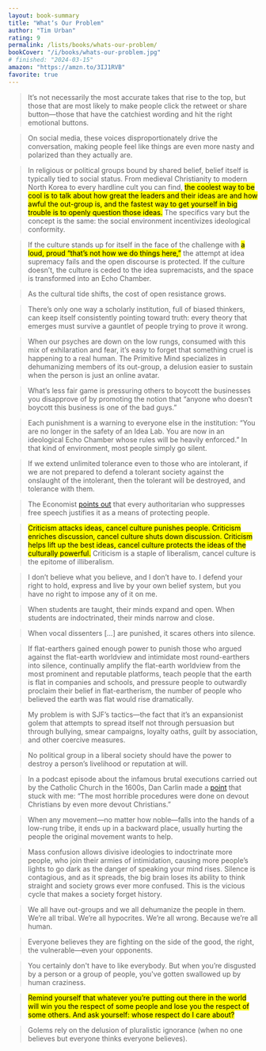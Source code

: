 ```yaml
---
layout: book-summary
title: "Whatʼs Our Problem"
author: "Tim Urban"
rating: 9
permalink: /lists/books/whats-our-problem/
bookCover: "/i/books/whats-our-problem.jpg"
# finished: "2024-03-15"
amazon: "https://amzn.to/3IJ1RVB"
favorite: true
---
```


> It’s not necessarily the most accurate takes that rise to the top, but those that are most likely to make people click the retweet or share button—those that have the catchiest wording and hit the right emotional buttons.

> On social media, these voices disproportionately drive the conversation, making people feel like things are even more nasty and polarized than they actually are.

> In religious or political groups bound by shared belief, belief itself is typically tied to social status. From medieval Christianity to modern North Korea to every hardline cult you can find, <mark>the coolest way to be cool is to talk about how great the leaders and their ideas are and how awful the out-group is, and the fastest way to get yourself in big trouble is to openly question those ideas.</mark> The specifics vary but the concept is the same: the social environment incentivizes ideological conformity.

> If the culture stands up for itself in the face of the challenge with <mark>a loud, proud “that’s not how we do things here,”</mark> the attempt at idea supremacy fails and the open discourse is protected. If the culture doesn’t, the culture is ceded to the idea supremacists, and the space is transformed into an Echo Chamber.

> As the cultural tide shifts, the cost of open resistance grows.

> There’s only one way a scholarly institution, full of biased thinkers, can keep itself consistently pointing toward truth: every theory that emerges must survive a gauntlet of people trying to prove it wrong.

<!-- > Let me assure you that these are just general smear words. They are emotional words. They are words which have no definition, and first you create a sense of fear and hatred and then you apply this word to everyone against you. -->

> When our psyches are down on the low rungs, consumed with this mix of exhilaration and fear, it’s easy to forget that something cruel is happening to a real human. The Primitive Mind specializes in dehumanizing members of its out-group, a delusion easier to sustain when the person is just an online avatar.

> What’s less fair game is pressuring others to boycott the businesses you disapprove of by promoting the notion that “anyone who doesn’t boycott this business is one of the bad guys.”

> Each punishment is a warning to everyone else in the institution: “You are no longer in the safety of an Idea Lab. You are now in an ideological Echo Chamber whose rules will be heavily enforced.” In that kind of environment, most people simply go silent.

> If we extend unlimited tolerance even to those who are intolerant, if we are not prepared to defend a tolerant society against the onslaught of the intolerant, then the tolerant will be destroyed, and tolerance with them.

> The Economist [points out](https://www.economist.com/leaders/2016/06/04/under-attack) that every authoritarian who suppresses free speech justifies it as a means of protecting people.

> <mark>Criticism attacks ideas, cancel culture punishes people. Criticism enriches discussion, cancel culture shuts down discussion. Criticism helps lift up the best ideas, cancel culture protects the ideas of the culturally powerful.</mark> Criticism is a staple of liberalism, cancel culture is the epitome of illiberalism.

> I don’t believe what you believe, and I don’t have to. I defend your right to hold, express and live by your own belief system, but you have no right to impose any of it on me.

> When students are taught, their minds expand and open. When students are indoctrinated, their minds narrow and close.

> When vocal dissenters [...] are punished, it scares others into silence.

> If flat-earthers gained enough power to punish those who argued against the flat-earth worldview and intimidate most round-earthers into silence, continually amplify the flat-earth worldview from the most prominent and reputable platforms, teach people that the earth is flat in companies and schools, and pressure people to outwardly proclaim their belief in flat-eartherism, the number of people who believed the earth was flat would rise dramatically.

> My problem is with SJF’s tactics—the fact that it’s an expansionist golem that attempts to spread itself not through persuasion but through bullying, smear campaigns, loyalty oaths, guilt by association, and other coercive measures.

> No political group in a liberal society should have the power to destroy a person’s livelihood or reputation at will.

> In a podcast episode about the infamous brutal executions carried out by the Catholic Church in the 1600s, Dan Carlin made a [point](https://www.dancarlin.com/product/hardcore-history-61-blitz-painfotainment/) that stuck with me: “The most horrible procedures were done on devout Christians by even more devout Christians.”

> When any movement—no matter how noble—falls into the hands of a low-rung tribe, it ends up in a backward place, usually hurting the people the original movement wants to help.

> Mass confusion allows divisive ideologies to indoctrinate more people, who join their armies of intimidation, causing more people’s lights to go dark as the danger of speaking your mind rises. Silence is contagious, and as it spreads, the big brain loses its ability to think straight and society grows ever more confused. This is the vicious cycle that makes a society forget history.

> We all have out-groups and we all dehumanize the people in them. We’re all tribal. We’re all hypocrites. We’re all wrong. Because we’re all human.

> Everyone believes they are fighting on the side of the good, the right, the vulnerable—even your opponents.

> You certainly don't have to like everybody. But when you’re disgusted by a person or a group of people, you've gotten swallowed up by human craziness.

> <mark>Remind yourself that whatever you’re putting out there in the world will win you the respect of some people and lose you the respect of some others. And ask yourself: whose respect do I care about?</mark>

> Golems rely on the delusion of pluralistic ignorance (when no one believes but everyone thinks everyone believes).
